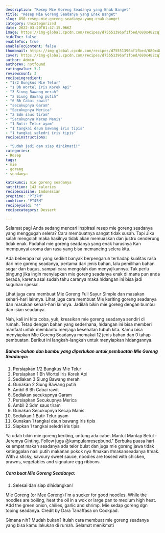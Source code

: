 ```yaml
---
description: "Resep Mie Goreng Seadanya yang Enak Banget"
title: "Resep Mie Goreng Seadanya yang Enak Banget"
slug: 890-resep-mie-goreng-seadanya-yang-enak-banget
category: Uncategorized
date: 2022-03-20T01:47:15.966Z
image: https://img-global.cpcdn.com/recipes/d75551396af1fbed/680x482cq70/mie-goreng-seadanya-foto-resep-utama.jpg
hideToc: false
enableToc: true
enableTocContent: false
thumbnail: https://img-global.cpcdn.com/recipes/d75551396af1fbed/680x482cq70/mie-goreng-seadanya-foto-resep-utama.jpg
cover: https://img-global.cpcdn.com/recipes/d75551396af1fbed/680x482cq70/mie-goreng-seadanya-foto-resep-utama.jpg
author: Admin
authorAv: notfound
ratingvalue: 3.1
reviewcount: 3
recipeingredient:
- "1/2 Bungkus Mie Telur"
- "1 Bh Wortel Iris Korek Api"
- "3 Siung Bawang merah"
- "2 Siung Bawang putih"
- "6 Bh Cabai rawit"
- "secukupnya Garam"
- "Secukupnya Merica"
- "2 Sdm saus tiram"
- "Secukupnya Kecap Manis"
- "1 Butir Telur ayam"
- "1 tangkai daun bawang iris tipis"
- "1 tangkai seledri iris tipis"
recipeinstructions:

- "Sudah jadi dan siap dinikmati!"
categories:
- Resep
tags:
- mie
- goreng
- seadanya

katakunci: mie goreng seadanya 
nutrition: 143 calories
recipecuisine: Indonesian
preptime: "PT37M"
cooktime: "PT45M"
recipeyield: "4"
recipecategory: Dessert

---
```



Selamat pagi Anda sedang mencari inspirasi resep mie goreng seadanya yang menggugah selera? Cara membuatnya sangat tidak susah. Tapi Jika salah mengolah maka hasilnya tidak akan memuaskan dan justru cenderung tidak enak. Padahal mie goreng seadanya yang enak harusnya Kan mempunyai aroma dan rasa yang bisa memancing selera kita.


Ada beberapa hal yang sedikit banyak berpengaruh terhadap kualitas rasa dari mie goreng seadanya, pertama dari jenis bahan, lalu pemilihan bahan segar dan bagus, sampai cara mengolah dan menyajikannya. Tak perlu bingung jika ingin menyiapkan mie goreng seadanya enak di mana pun anda berada, karena asal sudah tahu caranya maka hidangan ini bisa jadi suguhan spesial.

Lihat juga cara membuat Mie Goreng Full Sayur Simple dan masakan sehari-hari lainnya. Lihat juga cara membuat Mie keriting goreng seadanya dan masakan sehari-hari lainnya. Jadilah bikin mie goreng dengan bumbu dan isian seadanya.


Nah, kali ini kita coba, yuk, kreasikan mie goreng seadanya sendiri di rumah. Tetap dengan bahan yang sederhana, hidangan ini bisa memberi manfaat untuk membantu menjaga kesehatan tubuh kita. Kamu bisa menyiapkan Mie Goreng Seadanya memakai 12 jenis bahan dan 0 tahap pembuatan. Berikut ini langkah-langkah untuk menyiapkan hidangannya.

<!--inarticleads1-->

##### Bahan-bahan dan bumbu yang diperlukan untuk pembuatan Mie Goreng Seadanya:

1. Persiapkan 1/2 Bungkus Mie Telur
1. Persiapkan 1 Bh Wortel Iris Korek Api
1. Sediakan 3 Siung Bawang merah
1. Gunakan 2 Siung Bawang putih
1. Ambil 6 Bh Cabai rawit
1. Sediakan secukupnya Garam
1. Persiapkan Secukupnya Merica
1. Ambil 2 Sdm saus tiram
1. Gunakan Secukupnya Kecap Manis
1. Sediakan 1 Butir Telur ayam
1. Gunakan 1 tangkai daun bawang iris tipis
1. Siapkan 1 tangkai seledri iris tipis


Ya udah bikin mie goreng keriting, untung ada cabe. Mantul Mantap Betul - Jeremya Ginting. Follow juga @kumpulanresepbund.&#34; Berbuka puasa hari ke empat makan seadanya ada telor bulat dan juga mie goreng jawa tidak ketinggalan nasi putih makanan pokok nya #makan #makanseadanya #mak. With a sticky, savoury sweet sauce, noodles are tossed with chicken, prawns, vegetables and signature egg ribbons. 

<!--inarticleads2-->

##### Cara buat Mie Goreng Seadanya:


1. Selesai dan siap dihidangkan!

Mie Goreng (or Mee Goreng) I&#39;m a sucker for good noodles. While the noodles are boiling, heat the oil in a wok or large pan to medium high heat. Add the green onion, chilies, garlic and shrimp. Mie sedap goreng dgn toping seadanya. Credit by Dara Tanaffasa on Cookpad. 

Gimana nih? Mudah bukan? Itulah cara membuat mie goreng seadanya yang bisa kamu lakukan di rumah. Selamat menikmati
